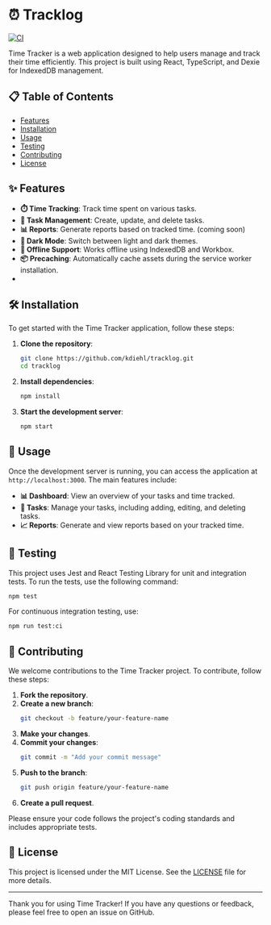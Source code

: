 # ⏰ Tracklog
[![CI](https://github.com/kdiehl/tracklog/actions/workflows/ci.yml/badge.svg)](https://github.com/kdiehl/tracklog/actions/workflows/ci.yml)

Time Tracker is a web application designed to help users manage and track their time efficiently. This project is built using React, TypeScript, and Dexie for IndexedDB management.

## 📋 Table of Contents

- [Features](#features)
- [Installation](#installation)
- [Usage](#usage)
- [Testing](#testing)
- [Contributing](#contributing)
- [License](#license)

## ✨ Features

- **⏱️ Time Tracking**: Track time spent on various tasks.
- **📝 Task Management**: Create, update, and delete tasks.
- **📊 Reports**: Generate reports based on tracked time. (coming soon)
- **🌙 Dark Mode**: Switch between light and dark themes.
- **📶 Offline Support**: Works offline using IndexedDB and Workbox.
- **📦 Precaching**: Automatically cache assets during the service worker installation.
- 
## 🛠️ Installation

To get started with the Time Tracker application, follow these steps:

1. **Clone the repository**:
   ```sh
   git clone https://github.com/kdiehl/tracklog.git
   cd tracklog
   ```

2. **Install dependencies**:
   ```sh
   npm install
   ```

3. **Start the development server**:
   ```sh
   npm start
   ```

## 🚀 Usage

Once the development server is running, you can access the application at `http://localhost:3000`. The main features include:

- **📊 Dashboard**: View an overview of your tasks and time tracked.
- **📝 Tasks**: Manage your tasks, including adding, editing, and deleting tasks.
- **📈 Reports**: Generate and view reports based on your tracked time.

## 🧪 Testing

This project uses Jest and React Testing Library for unit and integration tests. To run the tests, use the following command:

```sh
npm test
```

For continuous integration testing, use:

```sh
npm run test:ci
```

## 🤝 Contributing

We welcome contributions to the Time Tracker project. To contribute, follow these steps:

1. **Fork the repository**.
2. **Create a new branch**:
   ```sh
   git checkout -b feature/your-feature-name
   ```
3. **Make your changes**.
4. **Commit your changes**:
   ```sh
   git commit -m "Add your commit message"
   ```
5. **Push to the branch**:
   ```sh
   git push origin feature/your-feature-name
   ```
6. **Create a pull request**.

Please ensure your code follows the project's coding standards and includes appropriate tests.

## 📜 License

This project is licensed under the MIT License. See the [LICENSE](LICENSE) file for more details.

---

Thank you for using Time Tracker! If you have any questions or feedback, please feel free to open an issue on GitHub.
